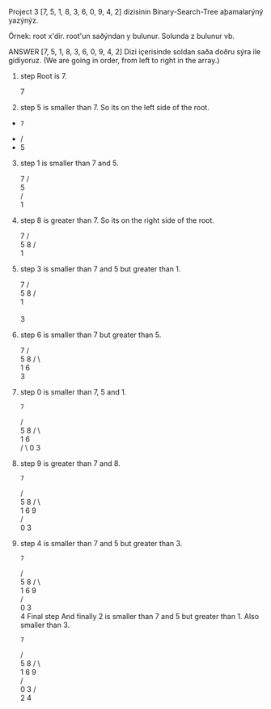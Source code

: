 Project 3
[7, 5, 1, 8, 3, 6, 0, 9, 4, 2] dizisinin Binary-Search-Tree aþamalarýný yazýnýz.

Örnek: root x'dir. root'un saðýndan y bulunur. Solunda z bulunur vb.

ANSWER
[7, 5, 1, 8, 3, 6, 0, 9, 4, 2] Dizi içerisinde soldan saða doðru sýra ile gidiyoruz. (We are going in order, from left to right in the array.)

1. step
Root is 7.

     7
2. step
5 is smaller than 7. So its on the left side of the root.

-     7
-    /   
-   5     
3. step
1 is smaller than 7 and 5.

     7
    /   
   5     
  /      
 1        
4. step
8 is greater than 7. So its on the right side of the root.

      7
    /   \
   5     8
  /      
 1    
5. step
3 is smaller than 7 and 5 but greater than 1.

      7
    /   \
   5     8
  /      
 1  
  \
   3
6. step
6 is smaller than 7 but greater than 5.

     7
   /   \
  5     8
 /  \    
1    6
  \
   3
7. step
0 is smaller than 7, 5 and 1.

       7
     /   \
    5     8
   / \     
  1   6       
 /  \ 
0    3
8. step
9 is greater than 7 and 8.

       7
     /   \
    5     8
   / \     \
  1   6     9  
 /  \
0    3
9. step
4 is smaller than 7 and 5 but greater than 3.

       7
     /   \
    5     8
   / \     \
  1   6     9  
 /  \
0    3
      \
       4
Final step
And finally 2 is smaller than 7 and 5 but greater than 1. Also smaller than 3.

       7
     /   \
    5     8
   / \     \
  1   6     9  
 /  \
0    3
    /  \
    2   4
